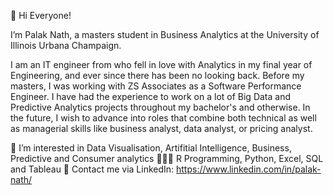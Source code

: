 👋 Hi Everyone!

I’m Palak Nath, a masters student in Business Analytics at the University of Illinois Urbana Champaign.

I am an IT engineer from who fell in love with Analytics in my final year of Engineering, and ever since there has been no looking back. Before my masters, I was working with ZS Associates as a Software Performance Engineer. I have had the experience to work on a lot of Big Data and Predictive Analytics projects throughout my bachelor's and otherwise. In the future, I wish to advance into roles that combine both technical as well as managerial skills like business analyst, data analyst, or pricing analyst.

👀 I’m interested in Data Visualisation, Artifitial Intelligence, Business, Predictive and Consumer analytics
👩🏻‍💻 R Programming, Python, Excel, SQL and Tableau
📩 Contact me via LinkedIn: https://www.linkedin.com/in/palak-nath/
